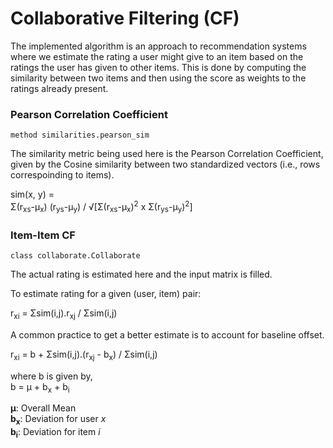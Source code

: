 # Collaborative Filtering (CF)
The implemented algorithm is an approach to recommendation systems where we estimate the rating a user might give to an item based on the ratings the user has given to other items. This is done by computing the similarity between two items and then using the score as weights to the ratings already present.

### Pearson Correlation Coefficient
`method similarities.pearson_sim`

The similarity metric being used here is the Pearson Correlation Coefficient, given by the Cosine similarity between two standardized vectors (i.e., rows correspoinding to items).

sim(x, y) =                                       
 Σ(r<sub>xs</sub>-µ<sub>x</sub>)                   (r<sub>ys</sub>-µ<sub>y</sub>) /                 √[Σ(r<sub>xs</sub>-µ<sub>x</sub>)<sup>2</sup> x    Σ(r<sub>ys</sub>-µ<sub>y</sub>)<sup>2</sup>]      
### Item-Item CF
`class collaborate.Collaborate`

The actual rating is estimated here and the input matrix is filled.

To estimate rating for a given (user, item) pair:

r<sub>xi</sub> = Σsim(i,j).r<sub>xj</sub> / Σsim(i,j)

A common practice to get a better estimate is to account for baseline offset.

r<sub>xi</sub> = b + Σsim(i,j).(r<sub>xj</sub> - b<sub>x</sub>) / Σsim(i,j)

where b is given by,  
b = µ + b<sub>x</sub> + b<sub>i</sub>

**µ**: Overall Mean  
**b<sub>x</sub>**: Deviation for user *x*  
**b<sub>i</sub>**: Deviation for item *i*
